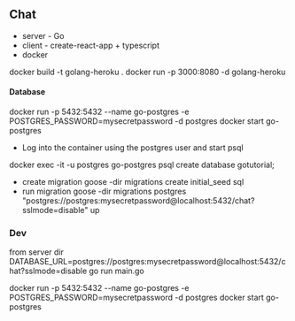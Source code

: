 ## Chat

 - server - Go
 - client - create-react-app + typescript
 - docker
 
docker build -t golang-heroku .
docker run -p 3000:8080 -d golang-heroku

#### Database

docker run -p 5432:5432 --name go-postgres -e POSTGRES_PASSWORD=mysecretpassword -d postgres
docker start go-postgres

- Log into the container using the postgres user and start psql

docker exec -it -u postgres go-postgres psql
create database gotutorial;

- create migration
goose -dir migrations create initial_seed sql
- run migration
goose -dir migrations postgres "postgres://postgres:mysecretpassword@localhost:5432/chat?sslmode=disable" up

### Dev

from server dir DATABASE_URL=postgres://postgres:mysecretpassword@localhost:5432/chat?sslmode=disable go run main.go

docker run -p 5432:5432 --name go-postgres -e POSTGRES_PASSWORD=mysecretpassword -d postgres
docker start go-postgres
